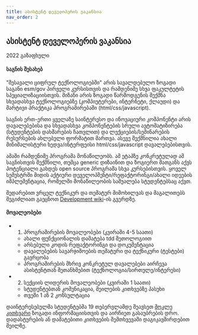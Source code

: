 ```yaml
---
title: ასისტენტ დეველოპერის ვაკანსია
nav_order: 2
---
```


## ასისტენტ დეველოპერის ვაკანსია 
2022 გაზაფხული

#### საგნის შესახებ
"შესავალი ციფრულ ტექნოლოგიებში" არის სავალდებულო ზოგადი საგანი esm/gov პირველი კურსისთვის და რამდენიმე სხვა ფაკულტეტის სპეციალიზაციისთვის. მიზანი არის ზოგადი წარმოდგენის შექმნა სხვადასხვა ტექნოლოგიებზე (კომპიუტერები, ინტერნეტი, ქლაუდი) და მარტივი პრაქტიკა პროგრამირებაში (html/css/javascript). 

საგნის ერთ-ერთი ყველაზე საინტერესო და ინოვაციური კომპონენტი არის დავალებებისა და სხვადასხვა კომპონენტების სრული ავტომატიზირება (სტუდენტების დახმარების ჩათვლით) და ლექციების/სემინარების რესურსების ახლებული ფორმატით მართვა. ასევე შექმნილია ახალი მინიმალისტური ხედვა/ინტერფეისი html/css/javascript დავალებებისთვის. 

ამაში რამდენიმე პროგრამა მონაწილეობს. ამ ეტაპზე კონკრეტულად ამ საგნისთვის შექმნილი, თუმცა generic დიზაინით და ზოგიერთ მათგანს აქვს პოტენციალი გახდეს open source პროგრამა სხვა კურსებისთვის. ყოველ სემესტრში მიდის აქტიური დეველოპმენტი/რეფაქტორინგი/ახალი იდეების იმპლემენტაცია, რომელში მონაწილეობის საშუალება სტუდენტებსაც აქვთ.

შედარებით ვრცელ ტექნიკურ და თემატურ მიმოხილვას და მაგალითებს შეგიძლიათ გაეცნოთ [Development wiki](https://freeuni-digital-technologies.github.io/wiki/)-ის გვერდზე. 

#### მოვალეობები
- 1. პროგრამირების მოვალეობები (კვირაში 4-5 საათი)
	- ახალი ფუნქციონალის დამატება tdd მეთოლოგიით
	- არსებული კოდის რეფაქტორინგი და დოკუმენტაცია
	- დავალებების სავარჯიშოების თემატური და ტექნიკური (ტესტები) გავრცობა 
	- პროგრამირების მხრივ კონკრეტულ დავალებები აირჩევა ასისტენტთან შეთანხმებით (ტექნოლოგია/სირთულე/ინტერესი) 
- 2. სექციის ლიდერის მოვალეობები (კვირაში 1 საათი)
	- სტუდენტებთან კომუნიკაცია, მეილების კითხვებზე პასუხი
	- თვეში 1 ან 2 კონსულტაცია

დაინტერესებულმა სტუდენტებმა 19 თებერვლამდე შეავსეთ [მოკლე კითხვარი](https://forms.gle/Jdd8jDkmsDV8d3gG9) ზოგადი ინფორმაციისთვის და აირჩიეთ გასაუბრების დრო. დადასტურების ან დამატებითი კითხვების შემთხვევაში დაგიკავშირდებით მეილზე.

